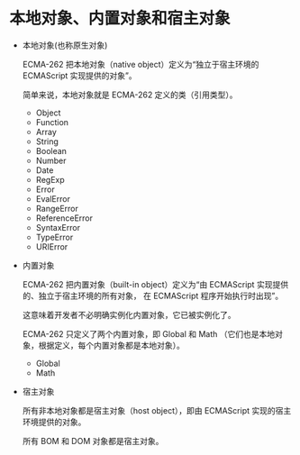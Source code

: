 # 本地对象、内置对象和宿主对象

* 本地对象(也称原生对象)

  ECMA-262 把本地对象（native object）定义为“独立于宿主环境的 ECMAScript 实现提供的对象”。
  
  简单来说，本地对象就是 ECMA-262 定义的类（引用类型）。

  * Object
  * Function
  * Array
  * String
  * Boolean
  * Number
  * Date
  * RegExp
  * Error
  * EvalError
  * RangeError
  * ReferenceError
  * SyntaxError
  * TypeError
  * URIError

* 内置对象

  ECMA-262 把内置对象（built-in object）定义为“由 ECMAScript 实现提供的、独立于宿主环境的所有对象，
  在 ECMAScript 程序开始执行时出现”。

  这意味着开发者不必明确实例化内置对象，它已被实例化了。

  ECMA-262 只定义了两个内置对象，即 Global 和 Math （它们也是本地对象，根据定义，每个内置对象都是本地对象）。

  * Global
  * Math

* 宿主对象

  所有非本地对象都是宿主对象（host object），即由 ECMAScript 实现的宿主环境提供的对象。

  所有 BOM 和 DOM 对象都是宿主对象。
